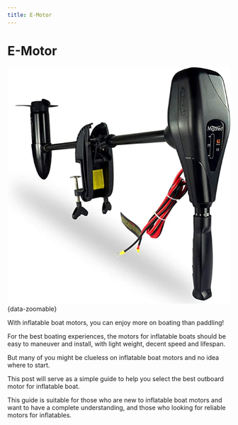 ```yaml
---
title: E-Motor
---
```

# E-Motor

![E-Motor](../img/boat/e-motor.jpg){data-zoomable}

With inflatable boat motors, you can enjoy more on boating than paddling!

For the best boating experiences, the motors for inflatable boats should be easy to maneuver and install, with light weight, decent speed and lifespan.

But many of you might be clueless on inflatable boat motors and no idea where to start.

This post will serve as a simple guide to help you select the best outboard motor for inflatable boat.

This guide is suitable for those who are new to inflatable boat motors and want to have a complete understanding, and those who looking for reliable motors for inflatables.